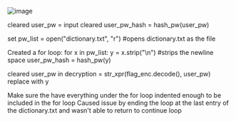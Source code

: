 ![image](https://user-images.githubusercontent.com/110505489/223926703-3bdb198e-a876-4768-9a3f-4b0729be775a.png)


cleared user_pw = input
cleared user_pw_hash = hash_pw(user_pw)

set pw_list = open("dictionary.txt", "r") #opens dictionary.txt as the file

Created a for loop:
for x in pw_list:
    y = x.strip("\n") #strips the newline space
    user_pw_hash = hash_pw(y)
    
cleared user_pw in decryption = str_xpr(flag_enc.decode(), user_pw) replace with y

Make sure the have everything under the for loop indented enough to be included in the for loop
Caused issue by ending the loop at the last entry of the dictionary.txt and wasn't able to return to continue loop
